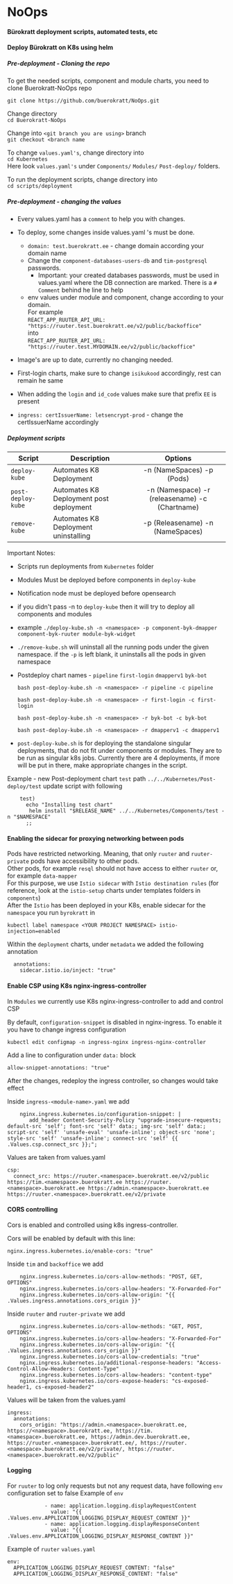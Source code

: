 # NoOps

#### Bürokratt deployment scripts, automated tests, etc  

#### Deploy Bürokratt on K8s using helm

##### Pre-deployment - Cloning the repo

To get the needed scripts, component and module charts, you need to clone Buerokratt-NoOps repo  

```
git clone https://github.com/buerokratt/NoOps.git
```  

Change directory  
`cd Buerokratt-NoOps`  

Change into `<git branch you are using>` branch    
`git checkout <branch name`  

To change `values.yaml's`, change directory into   
`cd Kubernetes`   
Here look `values.yaml's` under `Components/` `Modules/` `Post-deploy/` folders.   

To run the deployment scripts, change directory into  
`cd scripts/deployment`

##### Pre-deployment - changing the values    

- Every values.yaml has a `comment` to help you with changes.
- To deploy, some changes inside values.yaml 's must be done.    
  - `domain: test.buerokratt.ee` - change domain according your domain name 
  - Change the `component-databases-users-db` and `tim-postgresql` passwords. 
    - Important: your created databases passwords, must be used in values.yaml where the DB connection are marked. There is a `# Comment` behind he line to help
  - env values under module and component, change according to your domain.   
  For example   
  `REACT_APP_RUUTER_API_URL: "https://ruuter.test.buerokratt.ee/v2/public/backoffice"`   
  into  
`REACT_APP_RUUTER_API_URL: "https://ruuter.test.MYDOMAIN.ee/v2/public/backoffice"`

- Image's are up to date, currently no changing needed.  

- First-login charts, make sure to change `isikukood` accordingly, rest can remain he same
-  When adding the `login` and `id_code` values make sure that prefix `EE` is present 
- `ingress:
  certIssuerName: letsencrypt-prod` - change the certIssuerName accordingly  



##### Deployment scripts

| Script        | Description             | Options |
| ------------- | ----------------------- | :-----: |
| `deploy-kube` | Automates K8 Deployment |  -n (NameSpaces) -p (Pods)  |
| `post-deploy-kube` | Automates K8 Deployment post deployment | -n (Namespace) -r (releasename) -c (Chartname) |
| `remove-kube` | Automates K8 Deployment uninstalling | -p (Releasename)  -n (NameSpaces)  |

Important Notes:  
- Scripts run deployments from `Kubernetes` folder
- Modules Must be deployed before components in `deploy-kube`
- Notification node must be deployed before opensearch 
- if you didn't pass -n to `deploy-kube` then it will try to deploy all components and modules
- example `./deploy-kube.sh -n <namespace> -p component-byk-dmapper component-byk-ruuter module-byk-widget`
- `./remove-kube.sh` will uninstall all the running pods under the given namespace. if the `-p` is left blank, it uninstalls all the pods in given namespace
- Postdeploy chart names - `pipeline` `first-login` `dmapperv1` `byk-bot`
  ```
  bash post-deploy-kube.sh -n <namespace> -r pipeline -c pipeline
  ```
  ```
  bash post-deploy-kube.sh -n <namespace> -r first-login -c first-login
  ```
  ```
  bash post-deploy-kube.sh -n <namespace> -r byk-bot -c byk-bot
  ```
  ```
  bash post-deploy-kube.sh -n <namespace> -r dmapperv1 -c dmapperv1
  ```

- `post-deploy-kube.sh` is for deploying the standalone singular deployments, that do not fit under components or modules. They are to be run as singular k8s jobs. Currently there are 4 deployments, if more will be put in there, make appropriate changes in the script.

Example - new Post-deployment chart `test` path `../../Kubernetes/Post-deploy/test` update script with following  
```
    test)
      echo "Installing test chart"
       helm install "$RELEASE_NAME" ../../Kubernetes/Components/test -n "$NAMESPACE"
      ;;
```  
#### Enabling the sidecar for proxying networking between pods    
Pods have restricted networking. Meaning, that only `ruuter` and `ruuter-private` pods have accessibility to other pods.   
Other pods, for example `resql` should not have access to either `ruuter` or, for example `data-mapper`  
For this purpose, we use `Istio sidecar` with `Istio destination rules` (for reference, look at the `istio-setup` charts under templates folders in `components`)  
After the `Istio` has been deployed in your K8s, enable sidecar for the `namespace` you run `byrokratt` in  

```
kubectl label namespace <YOUR PROJECT NAMESPACE> istio-injection=enabled
```

Within the `deployment` charts, under `metadata` we added the following annotation
```
  annotations:
    sidecar.istio.io/inject: "true"
```

#### Enable CSP using K8s nginx-ingress-controller

In `Modules` we currently use K8s nginx-ingress-controller to add and control CSP

By default, `configuration-snippet` is disabled in nginx-ingress. To enable it you have to change ingress configuration

```
kubectl edit configmap -n ingress-nginx ingress-nginx-controller  
```

Add a line to configuration under `data:` block
```
allow-snippet-annotations: "true"
```
After the changes, redeploy the ingress controller, so changes would take effect


Inside `ingress-<module-name>.yaml` we add

```
    nginx.ingress.kubernetes.io/configuration-snippet: |
       add_header Content-Security-Policy "upgrade-insecure-requests; default-src 'self'; font-src 'self' data:; img-src 'self' data:; script-src 'self' 'unsafe-eval' 'unsafe-inline'; object-src 'none'; style-src 'self' 'unsafe-inline'; connect-src 'self' {{ .Values.csp.connect_src }};";
```
Values are taken from values.yaml 
```
csp:
  connect_src: https://ruuter.<namespace>.buerokratt.ee/v2/public https://tim.<namespace>.buerokratt.ee https://ruuter.<namespace>.buerokratt.ee https://admin.<namespace>.buerokratt.ee https://ruuter.<namespace>.buerokratt.ee/v2/private 
``` 

#### CORS controlling

Cors is enabled and controlled using k8s ingress-controller.

Cors will be enabled by default with this line:

`nginx.ingress.kubernetes.io/enable-cors: "true"`

Inside `tim` and `backoffice` we add
```
    nginx.ingress.kubernetes.io/cors-allow-methods: "POST, GET, OPTIONS"
    nginx.ingress.kubernetes.io/cors-allow-headers: "X-Forwarded-For"
    nginx.ingress.kubernetes.io/cors-allow-origin: "{{ .Values.ingress.annotations.cors_origin }}"
```
Inside `ruuter` and `ruuter-private` we add

```
    nginx.ingress.kubernetes.io/cors-allow-methods: "GET, POST, OPTIONS"
    nginx.ingress.kubernetes.io/cors-allow-headers: "X-Forwarded-For"
    nginx.ingress.kubernetes.io/cors-allow-origin: "{{ .Values.ingress.annotations.cors_origin }}"
    nginx.ingress.kubernetes.io/cors-allow-credentials: "true"
    nginx.ingress.kubernetes.io/additional-response-headers: "Access-Control-Allow-Headers: Content-Type"
    nginx.ingress.kubernetes.io/cors-allow-headers: "content-type"
    nginx.ingress.kubernetes.io/cors-expose-headers: "cs-exposed-header1, cs-exposed-header2"
```

Values will be taken from the values.yaml
```
ingress:
  annotations:
    cors_origin: "https://admin.<namespace>.buerokratt.ee, https://<namespace>.buerokratt.ee, https://tim.<namespace>.buerokratt.ee, https://admin.dev.buerokratt.ee, https://ruuter.<namespace>.buerokratt.ee/, https://ruuter.<namespace>.buerokratt.ee/v2/private/, https://ruuter.<namespace>.buerokratt.ee/v2/public" 
```

#### Logging  
For `ruuter` to log only requests but not any request data, have following `env` configuration set to false
Example of `env`
```
            - name: application.logging.displayRequestContent
              value: "{{ .Values.env.APPLICATION_LOGGING_DISPLAY_REQUEST_CONTENT }}"
            - name: application.logging.displayResponseContent
              value: "{{ .Values.env.APPLICATION_LOGGING_DISPLAY_RESPONSE_CONTENT }}"
```
Example of `ruuter` `values.yaml`
```
env:
  APPLICATION_LOGGING_DISPLAY_REQUEST_CONTENT: "false"
  APPLICATION_LOGGING_DISPLAY_RESPONSE_CONTENT: "false"
```
